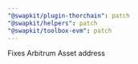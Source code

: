 ```yaml
---
"@swapkit/plugin-thorchain": patch
"@swapkit/helpers": patch
"@swapkit/toolbox-evm": patch
---
```


Fixes Arbitrum Asset address
